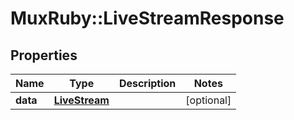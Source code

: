 # MuxRuby::LiveStreamResponse

## Properties
Name | Type | Description | Notes
------------ | ------------- | ------------- | -------------
**data** | [**LiveStream**](.md) |  | [optional] 


